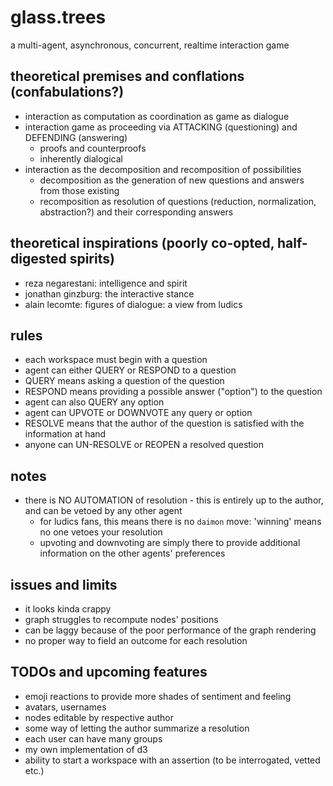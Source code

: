 # glass.trees

a multi-agent, asynchronous, concurrent, realtime interaction game

## theoretical premises and conflations (confabulations?)

- interaction as computation as coordination as game as dialogue
- interaction game as proceeding via ATTACKING (questioning) and DEFENDING (answering)
  - proofs and counterproofs
  - inherently dialogical
- interaction as the decomposition and recomposition of possibilities
  - decomposition as the generation of new questions and answers from those existing
  - recomposition as resolution of questions (reduction, normalization, abstraction?) and their corresponding answers

## theoretical inspirations (poorly co-opted, half-digested spirits)

- reza negarestani: intelligence and spirit
- jonathan ginzburg: the interactive stance
- alain lecomte: figures of dialogue: a view from ludics

## rules

- each workspace must begin with a question
- agent can either QUERY or RESPOND to a question
- QUERY means asking a question of the question
- RESPOND means providing a possible answer ("option") to the question
- agent can also QUERY any option
- agent can UPVOTE or DOWNVOTE any query or option
- RESOLVE means that the author of the question is satisfied with the information at hand
- anyone can UN-RESOLVE or REOPEN a resolved question

## notes

- there is NO AUTOMATION of resolution - this is entirely up to the author, and can be vetoed by any other agent
  - for ludics fans, this means there is no `daimon` move: 'winning' means no one vetoes your resolution
  - upvoting and downvoting are simply there to provide additional information on the other agents' preferences
  
## issues and limits

- it looks kinda crappy
- graph struggles to recompute nodes' positions
- can be laggy because of the poor performance of the graph rendering
- no proper way to field an outcome for each resolution
  
## TODOs and upcoming features

- emoji reactions to provide more shades of sentiment and feeling
- avatars, usernames
- nodes editable by respective author
- some way of letting the author summarize a resolution
- each user can have many groups
- my own implementation of d3
- ability to start a workspace with an assertion (to be interrogated, vetted etc.)
